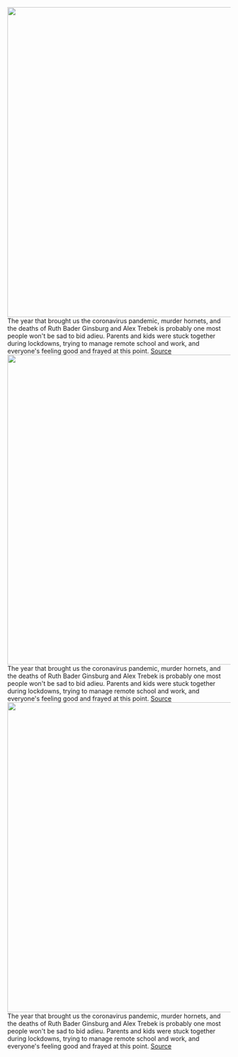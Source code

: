 <img src='https://cdn.vox-cdn.com/thumbor/somg_kJwpAmn5OueRCS2zjicCBQ=/0x0:1883x1018/1200x800/filters:focal(818x633:1118x933)/cdn.vox-cdn.com/uploads/chorus_image/image/68552678/one_zoom_to_rule_them_all_2.0.jpg' width='700px' /><br/>
The year that brought us the coronavirus pandemic, murder hornets, and the deaths of Ruth Bader Ginsburg and Alex Trebek is probably one most people won't be sad to bid adieu. Parents and kids were stuck together during lockdowns, trying to manage remote school and work, and everyone's feeling good and frayed at this point.
<a href='https://www.theverge.com/22167393/pandemic-tech-tiktok-zoom-facetime-google-2020'> Source <a/><img src='https://cdn.vox-cdn.com/thumbor/somg_kJwpAmn5OueRCS2zjicCBQ=/0x0:1883x1018/1200x800/filters:focal(818x633:1118x933)/cdn.vox-cdn.com/uploads/chorus_image/image/68552678/one_zoom_to_rule_them_all_2.0.jpg' width='700px' /><br/>
The year that brought us the coronavirus pandemic, murder hornets, and the deaths of Ruth Bader Ginsburg and Alex Trebek is probably one most people won't be sad to bid adieu. Parents and kids were stuck together during lockdowns, trying to manage remote school and work, and everyone's feeling good and frayed at this point.
<a href='https://www.theverge.com/22167393/pandemic-tech-tiktok-zoom-facetime-google-2020'> Source <a/><img src='https://cdn.vox-cdn.com/thumbor/somg_kJwpAmn5OueRCS2zjicCBQ=/0x0:1883x1018/1200x800/filters:focal(818x633:1118x933)/cdn.vox-cdn.com/uploads/chorus_image/image/68552678/one_zoom_to_rule_them_all_2.0.jpg' width='700px' /><br/>
The year that brought us the coronavirus pandemic, murder hornets, and the deaths of Ruth Bader Ginsburg and Alex Trebek is probably one most people won't be sad to bid adieu. Parents and kids were stuck together during lockdowns, trying to manage remote school and work, and everyone's feeling good and frayed at this point.
<a href='https://www.theverge.com/22167393/pandemic-tech-tiktok-zoom-facetime-google-2020'> Source <a/>